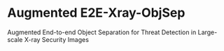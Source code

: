 # Augmented E2E-Xray-ObjSep
Augmented End-to-end Object Separation for Threat Detection in Large-scale X-ray Security Images
